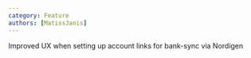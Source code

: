 ```yaml
---
category: Feature
authors: [MatissJanis]
---
```


Improved UX when setting up account links for bank-sync via Nordigen
